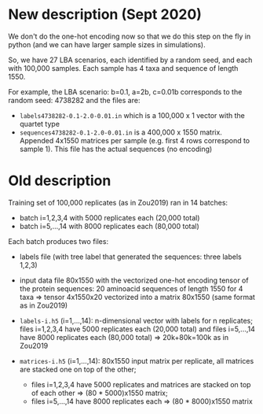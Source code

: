 # New description (Sept 2020)
We don't do the one-hot encoding now so that we do this step on the fly in python (and we can have larger sample sizes in simulations).

So, we have 27 LBA scenarios, each identified by a random seed, and each with 100,000 samples. Each sample has 4 taxa and sequence of length 1550.

For example, the LBA scenario: b=0.1, a=2b, c=0.01b corresponds to the random seed: 4738282 and the files are:
- `labels4738282-0.1-2.0-0.01.in` which is a 100,000 x 1 vector with the quartet type
- `sequences4738282-0.1-2.0-0.01.in` is a 400,000 x 1550 matrix. Appended 4x1550 matrices per sample (e.g. first 4 rows correspond to sample 1). This file has the actual sequences (no encoding)

# Old description

Training set of 100,000 replicates (as in Zou2019) ran in 14 batches:
- batch i=1,2,3,4 with 5000 replicates each (20,000 total)
- batch i=5,...,14 with 8000 replicates each (80,000 total)

Each batch produces two files: 
- labels file (with tree label that generated the sequences: three labels 1,2,3)
- input data file 80x1550 with the vectorized one-hot encoding tensor of the protein sequences: 20 aminoacid sequences of length 1550 for 4 taxa => tensor 4x1550x20 vectorized into a matrix 80x1550 (same format as in Zou2019)

- `labels-i.h5` (i=1,...,14): n-dimensional vector with labels for n replicates; files i=1,2,3,4 have 5000 replicates each (20,000 total) and files i=5,...,14 have 8000 replicates each (80,000 total) => 20k+80k=100k as in Zou2019

- `matrices-i.h5` (i=1,...,14): 80x1550 input matrix per replicate, all matrices are stacked one on top of the other; 
  - files i=1,2,3,4 have 5000 replicates and matrices are stacked on top of each other => (80 * 5000)x1550 matrix; 
  - files i=5,...,14 have 8000 replicates each  => (80 * 8000)x1550 matrix